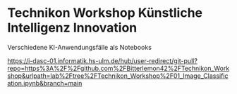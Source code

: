 # Technikon Workshop Künstliche Intelligenz Innovation
Verschiedene KI-Anwendungsfälle als Notebooks

https://i-dasc-01.informatik.hs-ulm.de/hub/user-redirect/git-pull?repo=https%3A%2F%2Fgithub.com%2FBitterlemon42%2FTechnikon_Workshop&urlpath=lab%2Ftree%2FTechnikon_Workshop%2F01_Image_Classification.ipynb&branch=main
